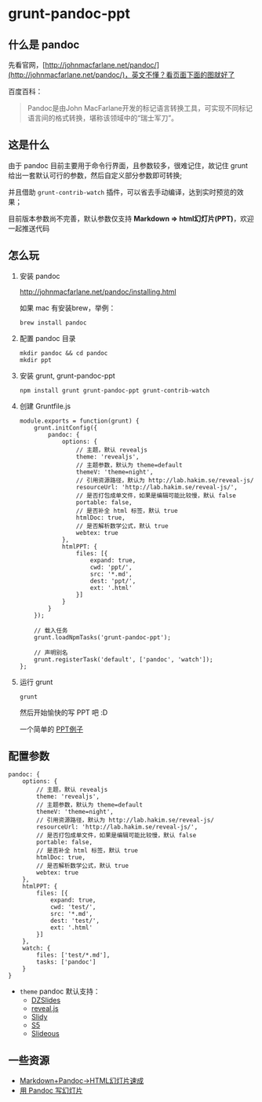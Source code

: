 # grunt-pandoc-ppt

## 什么是 pandoc

先看官网，[http://johnmacfarlane.net/pandoc/](http://johnmacfarlane.net/pandoc/)，英文不懂？看页面下面的图就好了

百度百科：
> Pandoc是由John MacFarlane开发的标记语言转换工具，可实现不同标记语言间的格式转换，堪称该领域中的“瑞士军刀”。

## 这是什么

由于 pandoc 目前主要用于命令行界面，且参数较多，很难记住，故记住 grunt 给出一套默认可行的参数，然后自定义部分参数即可转换;

并且借助 `grunt-contrib-watch` 插件，可以省去手动编译，达到实时预览的效果；

目前版本参数尚不完善，默认参数仅支持 **Markdown => html幻灯片(PPT)**，欢迎一起推送代码

## 怎么玩

1. 安装 pandoc

    http://johnmacfarlane.net/pandoc/installing.html

    如果 mac 有安装brew，举例：

    ```
    brew install pandoc
    ```

2. 配置 pandoc 目录

    ```
    mkdir pandoc && cd pandoc
    mkdir ppt
    ```

3. 安装 grunt, grunt-pandoc-ppt

    ```
    npm install grunt grunt-pandoc-ppt grunt-contrib-watch
    ```

4. 创建 Gruntfile.js

    ```
    module.exports = function(grunt) {
        grunt.initConfig({
            pandoc: {
                options: {
                    // 主题，默认 revealjs
                    theme: 'revealjs',
                    // 主题参数，默认为 theme=default
                    themeV: 'theme=night',
                    // 引用资源路径，默认为 http://lab.hakim.se/reveal-js/
                    resourceUrl: 'http://lab.hakim.se/reveal-js/',
                    // 是否打包成单文件，如果是编辑可能比较慢，默认 false
                    portable: false,
                    // 是否补全 html 标签，默认 true
                    htmlDoc: true,
                    // 是否解析数学公式，默认 true
                    webtex: true
                },
                htmlPPT: {
                    files: [{
                        expand: true,
                        cwd: 'ppt/',
                        src: '*.md',
                        dest: 'ppt/',
                        ext: '.html'
                    }]
                }
            }
        });

        // 载入任务
        grunt.loadNpmTasks('grunt-pandoc-ppt');

        // 声明别名
        grunt.registerTask('default', ['pandoc', 'watch']);
    };
    ```

5. 运行 grunt

    ```
    grunt
    ```

    然后开始愉快的写 PPT 吧 :D

    一个简单的 [PPT例子](https://raw.githubusercontent.com/laoshu133/grunt-pandoc-ppt/master/test/test.md)


## 配置参数

```
pandoc: {
    options: {
        // 主题，默认 revealjs
        theme: 'revealjs',
        // 主题参数，默认为 theme=default
        themeV: 'theme=night',
        // 引用资源路径，默认为 http://lab.hakim.se/reveal-js/
        resourceUrl: 'http://lab.hakim.se/reveal-js/',
        // 是否打包成单文件，如果是编辑可能比较慢，默认 false
        portable: false,
        // 是否补全 html 标签，默认 true
        htmlDoc: true,
        // 是否解析数学公式，默认 true
        webtex: true
    },
    htmlPPT: {
        files: [{
            expand: true,
            cwd: 'test/',
            src: '*.md',
            dest: 'test/',
            ext: '.html'
        }]
    },
    watch: {
        files: ['test/*.md'],
        tasks: ['pandoc']
    }
}
```

- `theme` pandoc 默认支持：
    - [DZSlides](https://github.com/paulrouget/dzslides)
    - [reveal.js](http://lab.hakim.se/reveal-js)
    - [Slidy](http://www.w3.org/Talks/Tools/Slidy2/)
    - [S5](http://meyerweb.com/eric/tools/s5/)
    - [Slideous](http://goessner.net/articles/slideous/slideous.html)

## 一些资源

- [Markdown+Pandoc→HTML幻灯片速成](http://www.soimort.org/posts/165/)
- [用 Pandoc 写幻灯片](http://www.douban.com/note/246188604/)





